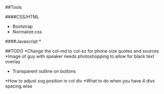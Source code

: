 ##Tools

####CSS/HTML
* Bootstrap
* Normalize.css

####Javascript
*

##TODO
*Change the col-md to col-sz for phone size quotes and sources
*Image of guy with speaker needs photoshopping to allow for black text overlay
* Transparent outline on buttons

*How to adjust svg position in col div
*What to do when you have 4 divs spacing wise
